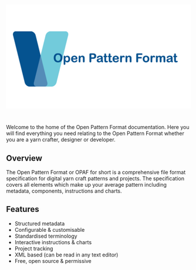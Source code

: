 ![Banner](assets/opaf_banner.png)

# 

Welcome to the home of the Open Pattern Format documentation. Here you will find everything you need relating to the Open Pattern Format whether you are a yarn crafter, designer or developer.

## Overview
The Open Pattern Format or OPAF for short is a comprehensive file format specification for digital yarn craft patterns and projects. The specification covers all elements which make up your average pattern including metadata, components, instructions and charts.

## Features
* Structured metadata
* Configurable & customisable
* Standardised terminology
* Interactive instructions & charts
* Project tracking
* XML based (can be read in any text editor)
* Free, open source & permissive
